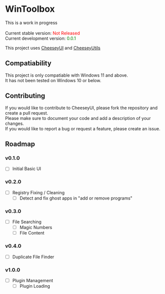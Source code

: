 # WinToolbox
This is a work in progress<br><br>
Current stable version: <span style="color:red">Not Released</span><br>
Current development version: <span style="color:green">0.0.1</span>

This project uses [CheeseyUI](http://github.com/CraigCraig/CheeseyUI) and [CheeseyUtils](http://github.com/CraigCraig/CheeseyUtils)

## Compatiability
This project is only compatiable with Windows 11 and above.<br>
It has not been tested on Windows 10 or below.

## Contributing
If you would like to contribute to CheeseyUI, please fork the repository and create a pull request.<br>
Please make sure to document your code and add a description of your changes.<br>
If you would like to report a bug or request a feature, please create an issue.<br>

## Roadmap
### v0.1.0
- [ ] Initial Basic UI
### v0.2.0
- [ ] Registry Fixing / Cleaning
    - [ ] Detect and fix ghost apps in "add or remove programs"
### v0.3.0
- [ ] File Searching
    - [ ] Magic Numbers
    - [ ] File Content
### v0.4.0
- [ ] Duplicate File Finder
### v1.0.0
- [ ] Plugin Management
    - [ ] Plugin Loading